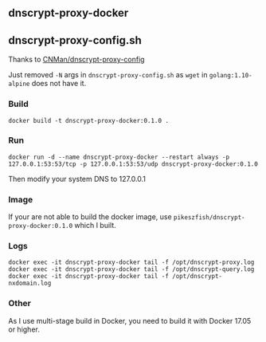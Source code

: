 ## dnscrypt-proxy-docker

## dnscrypt-proxy-config.sh
Thanks to [CNMan/dnscrypt-proxy-config](https://github.com/CNMan/dnscrypt-proxy-config)

Just removed `-N` args in `dnscrypt-proxy-config.sh` as `wget` in `golang:1.10-alpine` does not have it.

### Build
```
docker build -t dnscrypt-proxy-docker:0.1.0 .
```

### Run
```
docker run -d --name dnscrypt-proxy-docker --restart always -p 127.0.0.1:53:53/tcp -p 127.0.0.1:53:53/udp dnscrypt-proxy-docker:0.1.0
```
Then modify your system DNS to 127.0.0.1

### Image
If your are not able to build the docker image, use `pikeszfish/dnscrypt-proxy-docker:0.1.0` which I built.

### Logs
```
docker exec -it dnscrypt-proxy-docker tail -f /opt/dnscrypt-proxy.log
docker exec -it dnscrypt-proxy-docker tail -f /opt/dnscrypt-query.log
docker exec -it dnscrypt-proxy-docker tail -f /opt/dnscrypt-nxdomain.log
```

### Other
As I use multi-stage build in Docker, you need to build it with Docker 17.05 or higher.